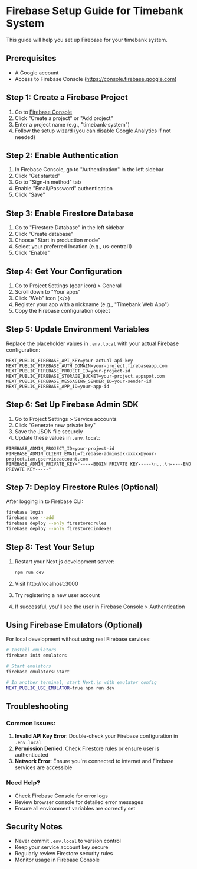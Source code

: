 # Firebase Setup Guide for Timebank System

This guide will help you set up Firebase for your timebank system.

## Prerequisites
- A Google account
- Access to Firebase Console (https://console.firebase.google.com)

## Step 1: Create a Firebase Project

1. Go to [Firebase Console](https://console.firebase.google.com)
2. Click "Create a project" or "Add project"
3. Enter a project name (e.g., "timebank-system")
4. Follow the setup wizard (you can disable Google Analytics if not needed)

## Step 2: Enable Authentication

1. In Firebase Console, go to "Authentication" in the left sidebar
2. Click "Get started"
3. Go to "Sign-in method" tab
4. Enable "Email/Password" authentication
5. Click "Save"

## Step 3: Enable Firestore Database

1. Go to "Firestore Database" in the left sidebar
2. Click "Create database"
3. Choose "Start in production mode"
4. Select your preferred location (e.g., us-central1)
5. Click "Enable"

## Step 4: Get Your Configuration

1. Go to Project Settings (gear icon) > General
2. Scroll down to "Your apps"
3. Click "Web" icon (</>)
4. Register your app with a nickname (e.g., "Timebank Web App")
5. Copy the Firebase configuration object

## Step 5: Update Environment Variables

Replace the placeholder values in `.env.local` with your actual Firebase configuration:

```env
NEXT_PUBLIC_FIREBASE_API_KEY=your-actual-api-key
NEXT_PUBLIC_FIREBASE_AUTH_DOMAIN=your-project.firebaseapp.com
NEXT_PUBLIC_FIREBASE_PROJECT_ID=your-project-id
NEXT_PUBLIC_FIREBASE_STORAGE_BUCKET=your-project.appspot.com
NEXT_PUBLIC_FIREBASE_MESSAGING_SENDER_ID=your-sender-id
NEXT_PUBLIC_FIREBASE_APP_ID=your-app-id
```

## Step 6: Set Up Firebase Admin SDK

1. Go to Project Settings > Service accounts
2. Click "Generate new private key"
3. Save the JSON file securely
4. Update these values in `.env.local`:

```env
FIREBASE_ADMIN_PROJECT_ID=your-project-id
FIREBASE_ADMIN_CLIENT_EMAIL=firebase-adminsdk-xxxxx@your-project.iam.gserviceaccount.com
FIREBASE_ADMIN_PRIVATE_KEY="-----BEGIN PRIVATE KEY-----\n...\n-----END PRIVATE KEY-----"
```

## Step 7: Deploy Firestore Rules (Optional)

After logging in to Firebase CLI:

```bash
firebase login
firebase use --add
firebase deploy --only firestore:rules
firebase deploy --only firestore:indexes
```

## Step 8: Test Your Setup

1. Restart your Next.js development server:
   ```bash
   npm run dev
   ```

2. Visit http://localhost:3000
3. Try registering a new user account
4. If successful, you'll see the user in Firebase Console > Authentication

## Using Firebase Emulators (Optional)

For local development without using real Firebase services:

```bash
# Install emulators
firebase init emulators

# Start emulators
firebase emulators:start

# In another terminal, start Next.js with emulator config
NEXT_PUBLIC_USE_EMULATOR=true npm run dev
```

## Troubleshooting

### Common Issues:

1. **Invalid API Key Error**: Double-check your Firebase configuration in `.env.local`
2. **Permission Denied**: Check Firestore rules or ensure user is authenticated
3. **Network Error**: Ensure you're connected to internet and Firebase services are accessible

### Need Help?

- Check Firebase Console for error logs
- Review browser console for detailed error messages
- Ensure all environment variables are correctly set

## Security Notes

- Never commit `.env.local` to version control
- Keep your service account key secure
- Regularly review Firestore security rules
- Monitor usage in Firebase Console
